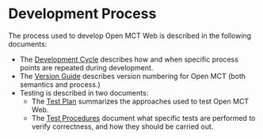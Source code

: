 # Development Process

The process used to develop Open MCT Web is described in the following
documents:

* The [Development Cycle](cycle.md) describes how and when specific
  process points are repeated during development.
* The [Version Guide](version.md) describes version numbering for
  Open MCT (both semantics and process.)
* Testing is described in two documents:
  * The [Test Plan](testing/plan.md) summarizes the approaches used
    to test Open MCT Web.
  * The [Test Procedures](testing/procedures.md) document what
    specific tests are performed to verify correctness, and how
    they should be carried out.
